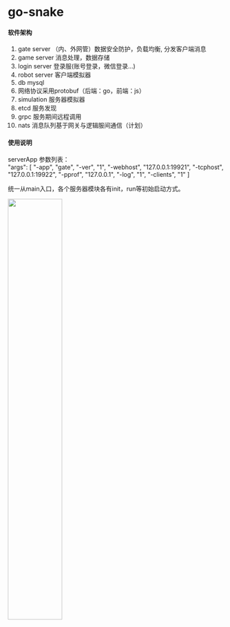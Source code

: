 # go-snake

#### 软件架构

1. gate server （内、外网管）数据安全防护，负载均衡, 分发客户端消息
2. game server 消息处理，数据存储 
3. login server 登录服(账号登录，微信登录...)
4. robot server 客户端模拟器
5. db mysql 
6. 网络协议采用protobuf（后端：go，前端：js）
7. simulation 服务器模拟器
8. etcd 服务发现
9. grpc 服务期间远程调用
10. nats 消息队列基于网关与逻辑服间通信（计划）

#### 使用说明
serverApp 参数列表：   
"args": [
    "-app",
    "gate",
    "-ver",
    "1",
    "-webhost",
    "127.0.0.1:19921",
    "-tcphost",
    "127.0.0.1:19922",
    "-pprof",
    "127.0.0.1",
    "-log",
    "1",
    "-clients",
    "1"
]

统一从main入口，各个服务器模块各有init，run等初始启动方式。

<img src="https://github.com/Peakchen/go-snake/tree/master/src/app/note/struct.PNG" width="50%">